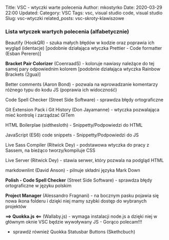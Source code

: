 Title: VSC - wtyczki warte polecenia
Author: mkostyrko
Date: 2020-03-29 22:00
Updated:
Category: VSC
Tags: vsc, visual studio code, visual studio
Slug: vsc-wtyczki
related_posts: vsc-skroty-klawiszowe

### Lista wtyczek wartych polecenia (alfabetycznie)

Beautify (HookQR) - szuka małych błędów w kodzie oraz poprawia ich wygląd (identacje) [podobnie działająca wtyczka Prettier - Code formatter (Esban Pereren)]

**Bracket Pair Colorizer** (CoenraadS) - koloruje nawiasy należące do tej samej pary odpowiednim kolorem [podobnie działająca wtyczka Rainbow Brackets (2gua)]

Better comments (Aaron Bond) - pozwala na wprowadzanie komentarzy różnego typu do kodu JS (poprawia ich widoczność)

Code Spell Checker (Street Side Software) - sprawdza błędy ortograficzne

Git Extension Pack i Git History (Don Jayamanne) - wtyczka pozwalająca mieć kontrolę i zarządzać GITem

HTML Boilerplae (sidthesloth) - Snippetty/Podpowiedzi do HTML

JavaScript (ES6) code snippets - Snippetty/Podpowiedzi do JS

Live Sass Compiler (Ritwick Dey) - podstawowa wtyczka do pracy z Sassem, na bieżąco tworzy/kompiluje CSS

Live Server (Ritwick Dey) - stawia serwer, który pozwala na podgląd HTML

markdownlint (David Anson) - pilnuje składni języka Mark Down

**Polish - Code Spell Checker** (Street Side Software) - sprawdza błędy ortograficzne w języku polskim

**Project Manager** (Alessandro Fragnani) - na bocznym pasku pojawia się nowa ikona folderu i dzięki niej mamy szybki dostęp do wybranych projektów

**==> Quokka.js <==** (Wallaby.js) - wymaga instalacji node.js a dzięki niej w głównym oknie VSC będzie wywoływany JS - Gorąco polecam!!!
 - sprawdź również Quokka Statusbar Buttons (Skethcbuch)